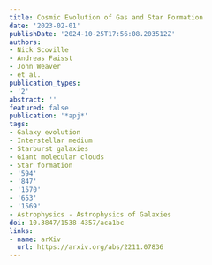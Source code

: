 ```yaml
---
title: Cosmic Evolution of Gas and Star Formation
date: '2023-02-01'
publishDate: '2024-10-25T17:56:08.203512Z'
authors:
- Nick Scoville
- Andreas Faisst
- John Weaver
- et al.
publication_types:
- '2'
abstract: ''
featured: false
publication: '*apj*'
tags:
- Galaxy evolution
- Interstellar medium
- Starburst galaxies
- Giant molecular clouds
- Star formation
- '594'
- '847'
- '1570'
- '653'
- '1569'
- Astrophysics - Astrophysics of Galaxies
doi: 10.3847/1538-4357/aca1bc
links:
- name: arXiv
  url: https://arxiv.org/abs/2211.07836
---
```

